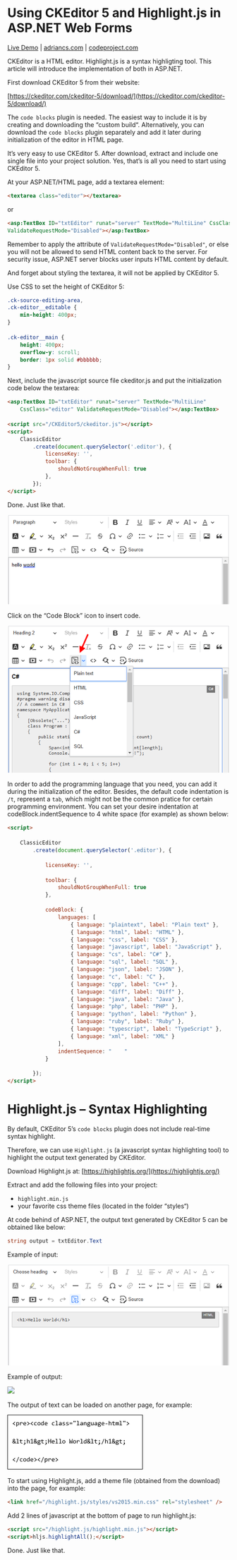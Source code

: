 # Using CKEditor 5 and Highlight.js in ASP.NET Web Forms

[Live Demo](https://ckeditor5.adriancs.com/) | [adriancs.com](https://adriancs.com/aspnet-webforms/884/using-ckeditor-5-with-code-block-highlight-js-output-in-asp-net/) | [codeproject.com](https://www.codeproject.com/Articles/5351960/Using-CKEditor-5-with-Code-Block-Highlight-js)

CKEditor is a HTML editor. Highlight.js is a syntax highligting tool. This article will introduce the implementation of both in ASP.NET.

First download CKEditor 5 from their website:

[https://ckeditor.com/ckeditor-5/download/](https://ckeditor.com/ckeditor-5/download/)

The `code blocks` plugin is needed. The easiest way to include it is by creating and downloading the “custom build“. Alternatively, you can download the `code blocks` plugin separately and add it later during initialization of the editor in HTML page.

It’s very easy to use CKEditor 5. After download, extract and include one single file into your project solution. Yes, that’s is all you need to start using CKEditor 5.

At your ASP.NET/HTML page, add a textarea element:

```html
<textarea class="editor"></textarea>
```
or
```html
<asp:TextBox ID="txtEditor" runat="server" TextMode="MultiLine" CssClass="editor"
ValidateRequestMode="Disabled"></asp:TextBox>
```
Remember to apply the attribute of `ValidateRequestMode="Disabled"`, or else you will not be allowed to send HTML content back to the server. For security issue, ASP.NET server blocks user inputs HTML content by default.

And forget about styling the textarea, it will not be applied by CKEditor 5.

Use CSS to set the height of CKEditor 5:
```css
.ck-source-editing-area,
.ck-editor__editable {
    min-height: 400px;
}

.ck-editor__main {
    height: 400px;
    overflow-y: scroll;
    border: 1px solid #bbbbbb;
}
```
Next, include the javascript source file ckeditor.js and put the initialization code below the textarea:
```html
<asp:TextBox ID="txtEditor" runat="server" TextMode="MultiLine"
    CssClass="editor" ValidateRequestMode="Disabled"></asp:TextBox>

<script src="/CKEditor5/ckeditor.js"></script>
<script>
    ClassicEditor
        .create(document.querySelector('.editor'), {
            licenseKey: '',
            toolbar: {
                shouldNotGroupWhenFull: true
            },
        });
</script>
```
Done. Just like that.

![](https://raw.githubusercontent.com/adriancs2/ckeditor5.highlightjs.aspnet/main/wiki/ckeditor_aspnet_1.png)

Click on the “Code Block” icon to insert code.

![](https://raw.githubusercontent.com/adriancs2/ckeditor5.highlightjs.aspnet/main/wiki/ckeditor_aspnet_2.png)

In order to add the programming language that you need, you can add it during the initialization of the editor. Besides, the default code indentation is `/t`, represent a `tab`, which might not be the common pratice for certain programming environment. You can set your desire indentation at codeBlock.indentSequence to 4 white space (for example) as shown below:

```html
<script>

    ClassicEditor
        .create(document.querySelector('.editor'), {

            licenseKey: '',

            toolbar: {
                shouldNotGroupWhenFull: true
            },

            codeBlock: {
                languages: [
                    { language: "plaintext", label: "Plain text" },
                    { language: "html", label: "HTML" },
                    { language: "css", label: "CSS" },
                    { language: "javascript", label: "JavaScript" },
                    { language: "cs", label: "C#" },
                    { language: "sql", label: "SQL" },
                    { language: "json", label: "JSON" },
                    { language: "c", label: "C" },
                    { language: "cpp", label: "C++" },
                    { language: "diff", label: "Diff" },
                    { language: "java", label: "Java" },
                    { language: "php", label: "PHP" },
                    { language: "python", label: "Python" },
                    { language: "ruby", label: "Ruby" },
                    { language: "typescript", label: "TypeScript" },
                    { language: "xml", label: "XML" }
                ],
                indentSequence: "    "
            }

        });
</script>
```

# Highlight.js – Syntax Highlighting

By default, CKEditor 5’s `code blocks` plugin does not include real-time syntax highlight.

Therefore, we can use `Highlight.js` (a javascript syntax highlighting tool) to highlight the output text generated by CKEditor.

Download Highlight.js at: [https://highlightjs.org/](https://highlightjs.org/)

Extract and add the following files into your project:

- `highlight.min.js`
- your favorite css theme files (located in the folder “styles“)

At code behind of ASP.NET, the output text generated by CKEditor 5 can be obtained like below:

```cs
string output = txtEditor.Text
```

Example of input:

![](https://raw.githubusercontent.com/adriancs2/ckeditor5.highlightjs.aspnet/main/wiki/ckeditor_aspnet_3.png)

Example of output:

![](https://raw.githubusercontent.com/adriancs2/ckeditor5.highlightjs.aspnet/main/wiki/ckeditor_aspnet_4.png)

The output of text can be loaded on another page, for example:

![](https://raw.githubusercontent.com/adriancs2/ckeditor5.highlightjs.aspnet/main/wiki/ckeditor_aspnet_5.png)

To start using Highlight.js, add a theme file (obtained from the download) into the page, for example:

```html
<link href="/highlight.js/styles/vs2015.min.css" rel="stylesheet" />
```

Add 2 lines of javascript at the bottom of page to run highlight.js:

```html
<script src="/highlight.js/highlight.min.js"></script>
<script>hljs.highlightAll();</script>
```

Done. Just like that.

